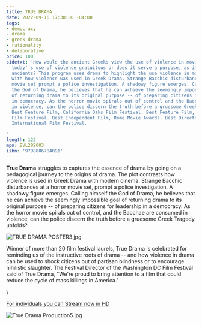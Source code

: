 ```yaml
---
title: TRUE DRAMA
date: 2022-09-16 17:38:00 -04:00
tags:
- democracy
- drama
- greek drama
- rationality
- deliborative
price: 100
sidetxt: 'How would the ancient Greeks view the use of violence in movies today? Is
  today''s use of violence gratuitous or does it serve a purpose, as it did for the
  ancients? This program uses drama to highlight the use violence in movies, in contrast
  with how violence was used in Greek Drama. Strange Bacchic disturbances near a horror
  movie set prompt a police investigation. A shadowy figure emerges. Calling himself
  the God of Drama, he believes that he can achieve the seemingly impossible goal
  of returning drama to its original purpose -- of preparing citizens for leadership
  in democracy. As the horror movie spirals out of control and the Bacchae are consumed
  in violence, can the police discern the truth before a gruesome Greek Tragedy unfolds?
  Best Feature Film, California Oaks Film Festival. Best Feature Film, French Independent
  Film Festival. Best Independent Film, Rome Movie Awards. Best Director, Austrian
  International Film Festival.

'
length: 122
mpn: BVL282003
isbn: '9798886784091'
---
```


**True Drama** struggles to captures the essence of drama by going on a pedagogical journey to the origins of drama.  The plot contrasts how violence is used in Greek Drama with modern cinema. Strange Bacchic disturbances at a horror movie set, prompt a police investigation. A shadowy figure emerges. Calling himself the God of Drama, he believes that he can achieve the seemingly impossible goal of returning drama to its original purpose -- of preparing citizens for leadership in a democracy. As the horror movie spirals out of control, and the Bacchae are consumed in violence, can the police discern the truth before a gruesome Greek Tragedy unfolds? 

![TRUE DRAMA POSTER3.jpg](/uploads/TRUE%20DRAMA%20POSTER3.jpg)

Winner of more than 20 film festival laurels, True Drama is celebrated for reminding us of the instructive roots of drama -- and how violence in drama can be used to shock citizens out of partisan blindness or to encourage nihilistic slaughter. The Festival Director of the Washington DC Film Festival said of True Drama, "We're proud to bring attention to a film that could reduce the cycle of mass killings in America."

<script src="https://gumroad.com/js/gumroad.js"></script>\
<a class="gumroad-button" href="https://macmillanfilms.gumroad.com/l/ihdhf">For individuals you can Stream now in HD</a>

![True Drama Production5.jpg](/uploads/True%20Drama%20Production5.jpg)